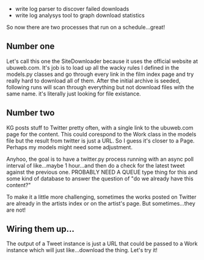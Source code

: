 * write log parser to discover failed downloads
* write log analysys tool to graph download statistics

So now there are two processes that run on a schedule...great!

## Number one

Let's call this one the SiteDownloader because it uses the official website at ubuweb.com. It's job is to load up all the wacky rules I defined in the models.py classes and go through every link in the film index page and try really hard to download all of them. After the initial archive is seeded, following runs will scan through everything but not download files with the same name. it's literally just looking for file existance.

## Number two

KG posts stuff to Twitter pretty often, with a single link to the ubuweb.com page for the content. This could corespond to the Work class in the models file but the result from twitter is just a URL. So I guess it's closer to a Page. Perhaps my models might need some adjustment.

Anyhoo, the goal is to have a twitter.py process running with an async poll interval of like...maybe 1 hour...and then do a check for the latest tweet against the previous one. PROBABLY NEED A QUEUE type thing for this and some kind of database to answer the question of "do we already have this content?"

To make it a little more challenging, sometimes the works posted on Twitter are already in the artists index or on the artist's page. But sometimes...they are not!

## Wiring them up...

The output of a Tweet instance is just a URL that could be passed to a Work instance which will just like...download the thing. Let's try it!
